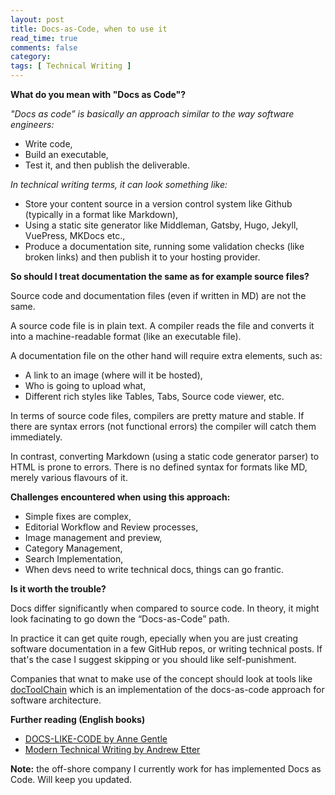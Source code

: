 ```yaml
---
layout: post
title: Docs-as-Code, when to use it 
read_time: true  
comments: false
category: 
tags: [ Technical Writing ]
---
```


**What do you mean with "Docs as Code"?**

*"Docs as code” is basically an approach similar to the way software engineers:*
- Write code,
- Build an executable,
- Test it, and then publish the deliverable.

*In technical writing terms, it can look something like:*
- Store your content source in a version control system like Github (typically in a format like Markdown),
- Using a static site generator like Middleman, Gatsby, Hugo, Jekyll, VuePress, MKDocs etc.,
- Produce a documentation site, running some validation checks (like broken links) and then publish it to your hosting provider.

**So should I treat documentation the same as for example source files?**

Source code and documentation files (even if written in MD) are not the same.

A source code file is in plain text. A compiler reads the file and converts it into a machine-readable format (like an executable file).

A documentation file on the other hand will require extra elements, such as:
- A link to an image (where will it be hosted), 
- Who is going to upload what,
- Different rich styles like Tables, Tabs, Source code viewer, etc.

In terms of source code files, compilers are pretty mature and stable. If there are syntax errors (not functional errors) the compiler will catch them immediately.

In contrast, converting Markdown (using a static code generator parser) to HTML is prone to errors. There is no defined syntax for formats like MD, merely various flavours of it.

**Challenges encountered when using this approach:**

- Simple fixes are complex,
- Editorial Workflow and Review processes,
- Image management and preview, 
- Category Management,
- Search Implementation,
- When devs need to write technical docs, things can go frantic.

**Is it worth the trouble?**

Docs differ significantly when compared to source code. In theory, it might look facinating to go down the “Docs-as-Code” path. 

In practice it can get quite rough, epecially when you are just creating software documentation in a few GitHub repos, or writing technical posts. If that's the case I suggest skipping or you should like self-punishment.

Companies that wnat to make use of the concept should look at tools like [docToolChain](https://doctoolchain.github.io/docToolchain/) which is an implementation of the docs-as-code approach for software architecture.

**Further reading (English books)**

* [DOCS-LIKE-CODE by Anne Gentle](https://www.amazon.de/dp/B0784ZJWSR)
* [Modern Technical Writing by Andrew Etter](https://www.amazon.com/Modern-Technical-Writing-Introduction-Documentation-ebook/dp/B01A2QL9SS)

**Note:** the off-shore company I currently work for has implemented Docs as Code. Will keep you updated.
